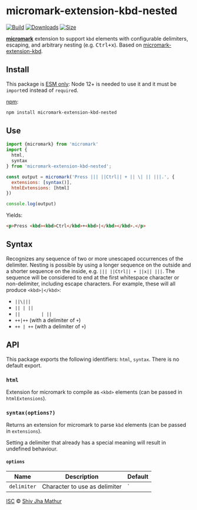 # micromark-extension-kbd-nested

[![Build][test-badge]][build]
[![Downloads][downloads-badge]][downloads]
[![Size][size-badge]][size]

**[micromark][]** extension to support `kbd` elements with
configurable delimiters, escaping, and arbitrary nesting (e.g.
<kbd><kbd>Ctrl</kbd>+<kbd>x</kbd></kbd>). Based on
[micromark-extension-kbd][].

## Install

This package is [ESM only](https://gist.github.com/sindresorhus/a39789f98801d908bbc7ff3ecc99d99c):
Node 12+ is needed to use it and it must be `import`ed instead of `require`d.

[npm][]:

```sh
npm install micromark-extension-kbd-nested
```

## Use

```js
import {micromark} from 'micromark'
import {
  html,
  syntax
} from 'micromark-extension-kbd-nested';

const output = micromark('Press ||| ||Ctrl|| + || \| || |||.', {
  extensions: [syntax()],
  htmlExtensions: [html]
})

console.log(output)
```

Yields:

```html
<p>Press <kbd><kbd>Ctrl</kbd>+<kbd>|</kbd></kbd>.</p>
```

## Syntax

Recognizes any sequence of two or more unescaped occurrences of the
delimiter. Nesting is possible by using a longer sequence on the
outside and a shorter sequence on the inside, e.g. `||| ||Ctrl|| +
||x|| |||`. The sequence will be considered to end at the first whitespace character or non-delimiter, including escape characters. For example, these will all produce `<kbd>|</kbd>`:

* `||\|||`
* `|| | ||`
* `||        | ||`
* `++|++` (with a delimiter of `+`)
* `++ | ++` (with a delimiter of `+`)

## API

This package exports the following identifiers: `html`, `syntax`.
There is no default export.

### `html`

Extension for micromark to compile as `<kbd>` elements (can be passed
in `htmlExtensions`).

### `syntax(options?)`

Returns an extension for micromark to parse `kbd` elements (can be
passed in `extensions`).

Setting a delimiter that already has a special meaning will result in
undefined behaviour.

#### `options`

| Name | Description | Default |
|------|-------------|---------|
| `delimiter` | Character to use as delimiter | `|` |

[ISC][license] © [Shiv Jha Mathur][author]

<!-- Definitions -->

[author]: https://github.com/shivjm

[test-badge]: https://github.com/shivjm/micromark-extension-kbd-nested/actions/workflows/test.yml/badge.svg

[build]: https://github.com/shivjm/micromark-extension-kbd-nested/actions

[downloads-badge]: https://img.shields.io/npm/dm/micromark-extension-kbd-nested.svg

[downloads]: https://www.npmjs.com/package/micromark-extension-kbd-nested

[size-badge]: https://img.shields.io/bundlephobia/minzip/micromark-extension-kbd-nested.svg

[size]: https://bundlephobia.com/result?p=micromark-extension-kbd-nested

[npm]: https://docs.npmjs.com/cli/install

[license]: license

[micromark]: https://github.com/micromark/micromark

[micromark-extension-kbd]: https://github.com/zestedesavoir/zmarkdown/tree/next/packages/micromark-extension-kbd

[from-markdown]: https://github.com/syntax-tree/mdast-util-from-markdown

[to-markdown]: https://github.com/syntax-tree/mdast-util-to-markdown

[remark]: https://github.com/remarkjs/remark
